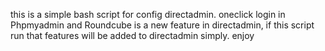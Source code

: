 this is a simple bash script for config directadmin.
oneclick login in Phpmyadmin and Roundcube is a new feature in directadmin, if this script run that features will be added to directadmin simply.
enjoy 